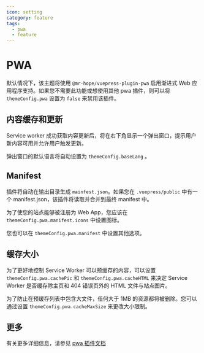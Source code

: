 ```yaml
---
icon: setting
category: feature
tags:
  - pwa
  - feature
---
```


# PWA

默认情况下，该主题将使用 `@mr-hope/vuepress-plugin-pwa` 启用渐进式 Web 应用程序支持。如果您不需要此功能或想使用其他 pwa 插件，则可以将 `themeConfig.pwa` 设置为 `false` 来禁用该插件。

## 内容缓存和更新

Service worker 成功获取内容更新后，将在右下角显示一个弹出窗口，提示用户新内容可用并允许用户触发更新。

弹出窗口的默认语言将自动设置为 `themeConfig.baseLang` 。

## Manifest

插件将自动在输出目录生成 `mainfest.json`。如果您在 `.vuepress/public` 中有一个 manifest.json，该插件将读取并合并到最终 manifest 中。

为了使您的站点能够被注册为 Web App，您应该在 `themeConfig.pwa.manifest.icons` 中设置图标。

您也可以在 `themeConfig.pwa.manifest` 中设置其他选项。

## 缓存大小

为了更好地控制 Service Worker 可以预缓存的内容，可以设置 `themeConfig.pwa.cachePic` 和 `themeConfig.pwa.cacheHTML` 来决定 Service Worker 是否缓存除主页和 404 错误页外的 HTML 文件与站点图片。

为了防止在预缓存列表中包含大文件，任何大于 1MB 的资源都将被删除。您可以通过设置 `themeConfig.pwa.cacheMaxSize` 来更改大小限制。

## 更多

有关更多详细信息，请参见 [pwa 插件文档][pwa]

[pwa]: https://vuepress-pwa.mrhope.site/zh/
